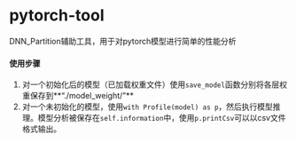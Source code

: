 # pytorch-tool
DNN_Partition辅助工具，用于对pytorch模型进行简单的性能分析

#### 使用步骤

1. 对一个初始化后的模型（已加载权重文件）使用`save_model`函数分别将各层权重保存到**“./model_weight/”**
2. 对一个未初始化的模型，使用`with Profile(model) as p`，然后执行模型推理。模型分析被保存在`self.information`中，使用`p.printCsv`可以以csv文件格式输出。

